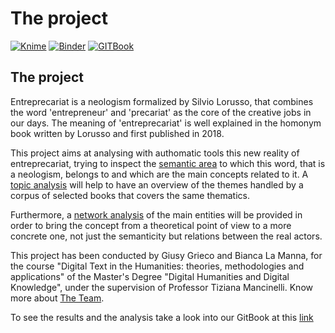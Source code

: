 # The project

[![Knime](https://img.shields.io/badge/KNIME-v.4.5-yellow)](https://www.knime.com) [![Binder](https://mybinder.org/badge\_logo.svg)](https://mybinder.org/v2/gh/Entreprecariat/Entreprecariat/HEAD) [![GITBook](https://img.shields.io/badge/GIT-Book-blue)](https://app.gitbook.com/invite/bvjAPqBfNNQobvML7btW/WqSRv541bBgMru0P3sAs)

## The project

Entreprecariat is a neologism formalized by Silvio Lorusso, that combines the word 'entrepreneur' and 'precariat' as the core of the creative jobs in our days. The meaning of 'entreprecariat' is well explained in the homonym book written by Lorusso and first published in 2018.

This project aims at analysing with authomatic tools this new reality of entreprecariat, trying to inspect the [semantic area](distant-reading.md) to which this word, that is a neologism, belongs to and which are the main concepts related to it. A [topic analysis](topic-modelling.md) will help to have an overview of the themes handled by a corpus of selected books that covers the same thematics.

Furthermore, a [network analysis](network-analysis/) of the main entities will be provided in order to bring the concept from a theoretical point of view to a more concrete one, not just the semanticity but relations between the real actors.

This project has been conducted by Giusy Grieco and Bianca La Manna, for the course "Digital Text in the Humanities: theories, methodologies and applications" of the Master's Degree "Digital Humanities and Digital Knowledge", under the supervision of Professor Tiziana Mancinelli. Know more about [The Team](the-team.md).

To see the results and the analysis take a look into our GitBook at this [link](entreprecariat.gitbook.io)

